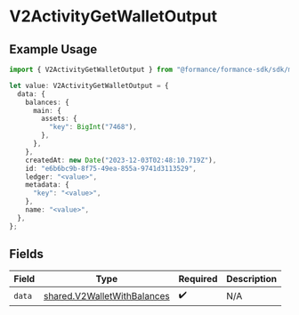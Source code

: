 # V2ActivityGetWalletOutput

## Example Usage

```typescript
import { V2ActivityGetWalletOutput } from "@formance/formance-sdk/sdk/models/shared";

let value: V2ActivityGetWalletOutput = {
  data: {
    balances: {
      main: {
        assets: {
          "key": BigInt("7468"),
        },
      },
    },
    createdAt: new Date("2023-12-03T02:48:10.719Z"),
    id: "e6b6bc9b-8f75-49ea-855a-9741d3113529",
    ledger: "<value>",
    metadata: {
      "key": "<value>",
    },
    name: "<value>",
  },
};
```

## Fields

| Field                                                                             | Type                                                                              | Required                                                                          | Description                                                                       |
| --------------------------------------------------------------------------------- | --------------------------------------------------------------------------------- | --------------------------------------------------------------------------------- | --------------------------------------------------------------------------------- |
| `data`                                                                            | [shared.V2WalletWithBalances](../../../sdk/models/shared/v2walletwithbalances.md) | :heavy_check_mark:                                                                | N/A                                                                               |